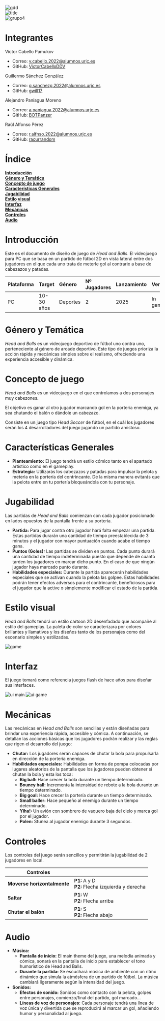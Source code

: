 ![gdd](https://raw.githubusercontent.com/racurrandom/Head-and-Balls/main/GDD/gdd.gif)  
![title](https://raw.githubusercontent.com/racurrandom/Head-and-Balls/main/GDD/title.gif)  
![grupo4](https://raw.githubusercontent.com/racurrandom/Head-and-Balls/main/GDD/grupo4.gif)  

# Integrantes

Víctor Cabello Pamukov
- Correo: v.cabello.2022@alumnos.urjc.es
- GitHub: [VictorCabelloDDV](https://github.com/VictorCabelloDDV/)

Guillermo Sánchez González
- Correo: g.sanchezg.2022@alumnos.urjc.es
- GitHub: [gwill17](https://github.com/gwill17/)

Alejandro Paniagua Moreno
- Correo: a.paniagua.2022@alumnos.urjc.es
- GitHub: [BOTPanzer](https://github.com/BOTPanzer/)

Raúl Alfonso Pérez
- Correo: r.alfnso.2022@alumnos.urjc.es
- GitHub: [racurrandom](https://github.com/racurrandom/)

# Índice

[**Introducción**](#introducción)  
[**Género y Temática**](#género-y-temática)  
[**Concepto de juego**](#concepto-de-juego)  
[**Características Generales**](#características-generales)  
[**Jugabilidad**](#jugabilidad)  
[**Estilo visual**](#estilo-visual)  
[**Interfaz**](#interfaz)  
[**Mecánicas**](#mecánicas)  
[**Controles**](#controles)  
[**Audio**](#audio)

# Introducción

Este es el documento de diseño de juego de *Head and Balls*. El videojuego para PC que se basa en un partido de fútbol 2D en vista lateral entre dos jugadores en el que cada uno trata de meterle gol al contrario a base de cabezazos y patadas.

| Plataforma | Target | Género | Nº Jugadores | Lanzamiento | Ventas |
| :---- | :---- | :---- | :---- | :---- | :---- |
| PC | 10-30 años | Deportes | 2 | 2025 | In game |

# Género y Temática

*Head and Balls* es un videojuego deportivo de fútbol uno contra uno, perteneciente al género de arcade deportivo. Este tipo de juegos prioriza la acción rápida y mecánicas simples sobre el realismo, ofreciendo una experiencia accesible y dinámica.

# Concepto de juego

*Head and Balls* es un videojuego en el que controlamos a dos personajes muy cabezones.

El objetivo es ganar al otro jugador marcando gol en la portería enemiga, ya sea chutando el balón o dándole un cabezazo.

Consiste en un juego tipo *Head Soccer* de fútbol, en el cuál los jugadores serán los 4 desarrolladores del juego jugando un partido amistoso.

# Características Generales

* **Planteamiento:** El juego tendrá un estilo cómico tanto en el apartado artístico como en el gameplay.  
* **Estrategia:** Utilizarás los cabezazos y patadas para impulsar la pelota y meterla en la portería del contrincante. De la misma manera evitarás que la pelota entre en tu portería bloqueándola con tu personaje.

# Jugabilidad

Las partidas de *Head and Balls* comienzan con cada jugador posicionado en lados opuestos de la pantalla frente a su portería.   
	

* **Partida:** Para jugar contra otro jugador hará falta empezar una partida. Estas partidas durarán una cantidad de tiempo preestablecida de 3 minutos y el jugador con mayor puntuación cuando acabe el tiempo gana.  
* **Puntos (Goles):** Las partidas se dividen en puntos. Cada punto durará una cantidad de tiempo indeterminada puesto que depende de cuanto tarden los jugadores en marcar dicho punto. En el caso de que ningún jugador haya marcado punto durante.  
* **Habilidades especiales:** Durante la partida aparecerán habilidades especiales que se activan cuando la pelota las golpee. Estas habilidades podrán tener efectos adversos para el contrincante, beneficiosos para el jugador que la active o simplemente modificar el estado de la partida.

# Estilo visual

*Head and Balls* tendrá un estilo cartoon 2D desenfadado que acompañe al estilo del gameplay. La paleta de color se caracterizara por colores brillantes y llamativos y los diseños tanto de los personajes como del escenario simples y estilizadas.

![game](https://raw.githubusercontent.com/racurrandom/Head-and-Balls/main/GDD/game.png)

# Interfaz

El juego tomará como referencia juegos flash de hace años para diseñar sus interfaces.

![ui main](https://raw.githubusercontent.com/racurrandom/Head-and-Balls/main/GDD/ui_main.png)
![ui game](https://raw.githubusercontent.com/racurrandom/Head-and-Balls/main/GDD/ui_game.png)

# Mecánicas

Las mecánicas en *Head and Balls* son sencillas y están diseñadas para brindar una experiencia rápida, accesible y cómica. A continuación, se detallan las acciones básicas que los jugadores podrán realizar y las reglas que rigen el desarrollo del juego:

* **Chutar:** Los jugadores serán capaces de chutar la bola para propulsarla en dirección de la portería enemiga.  
* **Habilidades especiales:** Habilidades en forma de pompa colocadas por lugares aleatorios de la pantalla que los jugadores pueden obtener si chutan la bola y esta los toca:  
  * **Big ball:** Hace crecer la bola durante un tiempo determinado.  
  * **Bouncy ball:** Incrementa la intensidad de rebote a la bola durante un tiempo determinado.  
  * **Big goal:** Hace crecer la portería durante un tiempo determinado.  
  * **Small baller:** Hace pequeño al enemigo durante un tiempo determinado.  
  * **Yiha\!:** Un avión con sombrero de vaquero baja del cielo y marca gol por el jugador.  
  * **Polen:** Stunea al jugador enemigo durante 3 segundos. 

# Controles

Los controles del juego serán sencillos y permitirán la jugabilidad de 2 jugadores en local.

| Controles |  |
| ----- | :---- |
| **Moverse horizontalmente** | **P1:** A y D<br>**P2:** Flecha izquierda y derecha |
| **Saltar** | **P1:** W<br>**P2:** Flecha arriba |
| **Chutar el balón** | **P1:** S<br>**P2:** Flecha abajo

# Audio

* **Música:**  
  * **Pantalla de inicio:** El main theme del juego, una melodía animada y cómica, sonará en la pantalla de inicio para establecer el tono humorístico de Head and Balls.  
  * **Durante la partida:** Se escuchará música de ambiente con un ritmo dinámico que simula la atmósfera de un partido de fútbol. La música cambiará ligeramente según la intensidad del juego.  
* **Sonidos:**  
  * **Efectos de sonido:** Sonidos como contacto con la pelota, golpes entre personajes, comienzo/final del partido, gol marcado…  
  * **Líneas de voz de personajes:** Cada personaje tendrá una línea de voz única y divertida que se reproducirá al marcar un gol, añadiendo humor y personalidad al juego.